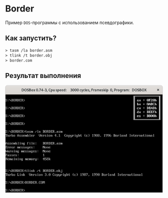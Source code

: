 # Border

Пример `DOS`-программы с использованием псевдографики.

## Как запустить?

```
> tasm /la border.asm
> tlink /t border.obj
> border.com
```

## Результат выполнения

![Результат](./github-images/example.png)
